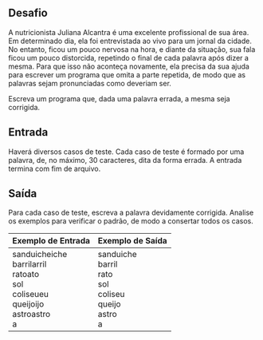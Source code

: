 ## Desafio

A nutricionista Juliana Alcantra é uma excelente profissional de sua área. Em determinado dia, ela foi entrevistada ao vivo para um jornal da cidade. No entanto, ficou um pouco nervosa na hora, e diante da situação, sua fala ficou um pouco distorcida, repetindo o final de cada palavra após dizer a mesma. Para que isso não aconteça novamente, ela precisa da sua ajuda para escrever um programa que omita a parte repetida, de modo que as palavras sejam pronunciadas como deveriam ser.

Escreva um programa que, dada uma palavra errada, a mesma seja corrigida.

## Entrada

Haverá diversos casos de teste. Cada caso de teste é formado por uma palavra, de, no máximo, 30 caracteres, dita da forma errada. A entrada termina com fim de arquivo.

## Saída

Para cada caso de teste, escreva a palavra devidamente corrigida. Analise os exemplos para verificar o padrão, de modo a consertar todos os casos.

 

| Exemplo de Entrada                                           | Exemplo de Saída                                             |
| ------------------------------------------------------------ | ------------------------------------------------------------ |
| sanduicheiche<br />barrilarril<br />ratoato<br />sol<br />coliseueu<br />queijoijo<br />astroastro<br />a | sanduiche<br />barril<br />rato<br />sol<br />coliseu<br />queijo<br />astro<br />a |

 